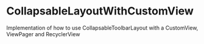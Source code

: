 # CollapsableLayoutWithCustomView

Implementation of how to use CollapsableToolbarLayout with a CustomView, ViewPager and RecyclerView
